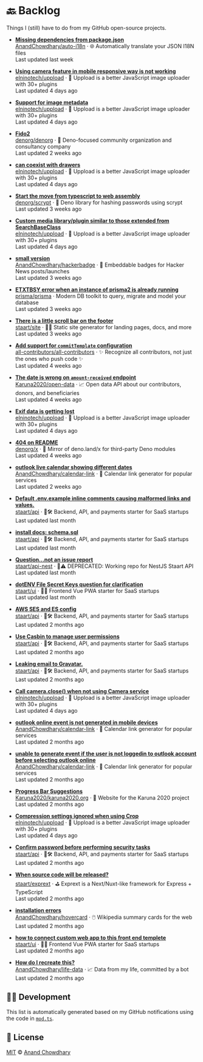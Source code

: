 # 🔙 Backlog

Things I (still) have to do from my GitHub open-source projects.

- **[Missing dependencies from package.json](https://api.github.com/repos/AnandChowdhary/auto-i18n/issues/299)**  
[AnandChowdhary/auto-i18n](https://github.com/AnandChowdhary/auto-i18n) · 🌐 Automatically translate your JSON I18N files  
Last updated last week  

- **[Using camera feature in mobile  responsive way is not working](https://api.github.com/repos/elninotech/uppload/issues/232)**  
[elninotech/uppload](https://github.com/elninotech/uppload) · 📁 Uppload is a better JavaScript image uploader with 30+ plugins  
Last updated 4 days ago  

- **[Support for image metadata](https://api.github.com/repos/elninotech/uppload/issues/233)**  
[elninotech/uppload](https://github.com/elninotech/uppload) · 📁 Uppload is a better JavaScript image uploader with 30+ plugins  
Last updated 4 days ago  

- **[Fido2](https://api.github.com/repos/denorg/denorg/issues/5)**  
[denorg/denorg](https://github.com/denorg/denorg) · 🦕  Deno-focused community organization and consultancy company  
Last updated 2 weeks ago  

- **[can coexist with drawers](https://api.github.com/repos/elninotech/uppload/issues/219)**  
[elninotech/uppload](https://github.com/elninotech/uppload) · 📁 Uppload is a better JavaScript image uploader with 30+ plugins  
Last updated 4 days ago  

- **[Start the move from typescript to web assembly](https://api.github.com/repos/denorg/scrypt/issues/2)**  
[denorg/scrypt](https://github.com/denorg/scrypt) · 🔑 Deno library for hashing passwords using scrypt  
Last updated 3 weeks ago  

- **[Custom media library/plugin similar to those extended from SearchBaseClass](https://api.github.com/repos/elninotech/uppload/issues/91)**  
[elninotech/uppload](https://github.com/elninotech/uppload) · 📁 Uppload is a better JavaScript image uploader with 30+ plugins  
Last updated 4 days ago  

- **[small version](https://api.github.com/repos/AnandChowdhary/hackerbadge/issues/2)**  
[AnandChowdhary/hackerbadge](https://github.com/AnandChowdhary/hackerbadge) · 📛 Embeddable badges for Hacker News posts/launches  
Last updated 3 weeks ago  

- **[ETXTBSY error when an instance of prisma2 is already running ](https://api.github.com/repos/prisma/prisma/issues/1209)**  
[prisma/prisma](https://github.com/prisma/prisma) · Modern DB toolkit to query, migrate and model your database  
Last updated 3 weeks ago  

- **[There is a little scroll bar on the footer](https://api.github.com/repos/staart/site/issues/177)**  
[staart/site](https://github.com/staart/site) · 🏁📑 Static site generator for landing pages, docs, and more  
Last updated 3 weeks ago  

- **[Add support for `commitTemplate` configuration](https://api.github.com/repos/all-contributors/all-contributors/issues/374)**  
[all-contributors/all-contributors](https://github.com/all-contributors/all-contributors) · ✨ Recognize all contributors, not just the ones who push code ✨  
Last updated 4 weeks ago  

- **[The date is wrong on `amount-received` endpoint](https://api.github.com/repos/Karuna2020/open-data/issues/11)**  
[Karuna2020/open-data](https://github.com/Karuna2020/open-data) · 📈 Open data API about our contributors, donors, and beneficiaries  
Last updated 4 weeks ago  

- **[Exif data is getting lost](https://api.github.com/repos/elninotech/uppload/issues/210)**  
[elninotech/uppload](https://github.com/elninotech/uppload) · 📁 Uppload is a better JavaScript image uploader with 30+ plugins  
Last updated 4 days ago  

- **[404 on README](https://api.github.com/repos/denorg/x/issues/1)**  
[denorg/x](https://github.com/denorg/x) · 🧺 Mirror of deno.land/x for third-party Deno modules  
Last updated 4 weeks ago  

- **[outlook live calendar showing different dates](https://api.github.com/repos/AnandChowdhary/calendar-link/issues/154)**  
[AnandChowdhary/calendar-link](https://github.com/AnandChowdhary/calendar-link) · 📅 Calendar link generator for popular services  
Last updated 2 weeks ago  

- **[Default .env.example inline comments causing malformed links and values.](https://api.github.com/repos/staart/api/issues/1126)**  
[staart/api](https://github.com/staart/api) · 🏁🛠️ Backend, API, and payments starter for SaaS startups  
Last updated last month  

- **[install docs: schema.sql](https://api.github.com/repos/staart/api/issues/1143)**  
[staart/api](https://github.com/staart/api) · 🏁🛠️ Backend, API, and payments starter for SaaS startups  
Last updated last month  

- **[Question...not an issue report](https://api.github.com/repos/staart/api-nest/issues/2)**  
[staart/api-nest](https://github.com/staart/api-nest) · 🏁⚠️ DEPRECATED: Working repo for NestJS Staart API  
Last updated last month  

- **[dotENV File Secret Keys question for clarification](https://api.github.com/repos/staart/ui/issues/874)**  
[staart/ui](https://github.com/staart/ui) · 🏁🌐 Frontend Vue PWA starter for SaaS startups  
Last updated last month  

- **[AWS SES and ES config](https://api.github.com/repos/staart/api/issues/1121)**  
[staart/api](https://github.com/staart/api) · 🏁🛠️ Backend, API, and payments starter for SaaS startups  
Last updated 2 months ago  

- **[Use Casbin to manage user permissions ](https://api.github.com/repos/staart/api/issues/337)**  
[staart/api](https://github.com/staart/api) · 🏁🛠️ Backend, API, and payments starter for SaaS startups  
Last updated 2 months ago  

- **[Leaking email to Gravatar. ](https://api.github.com/repos/staart/api/issues/1114)**  
[staart/api](https://github.com/staart/api) · 🏁🛠️ Backend, API, and payments starter for SaaS startups  
Last updated 2 months ago  

- **[Call camera.close() when not using Camera service](https://api.github.com/repos/elninotech/uppload/issues/165)**  
[elninotech/uppload](https://github.com/elninotech/uppload) · 📁 Uppload is a better JavaScript image uploader with 30+ plugins  
Last updated 4 days ago  

- **[outlook online event is not generated in mobile devices](https://api.github.com/repos/AnandChowdhary/calendar-link/issues/162)**  
[AnandChowdhary/calendar-link](https://github.com/AnandChowdhary/calendar-link) · 📅 Calendar link generator for popular services  
Last updated 2 months ago  

- **[unable to generate event if the user is not loggedin to outlook account  before selecting outlook online](https://api.github.com/repos/AnandChowdhary/calendar-link/issues/161)**  
[AnandChowdhary/calendar-link](https://github.com/AnandChowdhary/calendar-link) · 📅 Calendar link generator for popular services  
Last updated 2 months ago  

- **[Progress Bar Suggestions](https://api.github.com/repos/Karuna2020/karuna2020.org/issues/8)**  
[Karuna2020/karuna2020.org](https://github.com/Karuna2020/karuna2020.org) · 🙌 Website for the Karuna 2020 project  
Last updated 2 months ago  

- **[Compression settings ignored when using Crop](https://api.github.com/repos/elninotech/uppload/issues/113)**  
[elninotech/uppload](https://github.com/elninotech/uppload) · 📁 Uppload is a better JavaScript image uploader with 30+ plugins  
Last updated 4 days ago  

- **[Confirm password before performing security tasks](https://api.github.com/repos/staart/api/issues/1023)**  
[staart/api](https://github.com/staart/api) · 🏁🛠️ Backend, API, and payments starter for SaaS startups  
Last updated 2 months ago  

- **[When source code will be released?](https://api.github.com/repos/staart/exprext/issues/1)**  
[staart/exprext](https://github.com/staart/exprext) · ⛳ Exprext is a Next/Nuxt-like framework for Express + TypeScript  
Last updated 2 months ago  

- **[installation errors](https://api.github.com/repos/AnandChowdhary/hovercard/issues/467)**  
[AnandChowdhary/hovercard](https://github.com/AnandChowdhary/hovercard) · 🖱️ Wikipedia summary cards for the web  
Last updated 2 months ago  

- **[how to connect custom web app to this front end templete ](https://api.github.com/repos/staart/ui/issues/803)**  
[staart/ui](https://github.com/staart/ui) · 🏁🌐 Frontend Vue PWA starter for SaaS startups  
Last updated 2 months ago  

- **[How do I recreate this?](https://api.github.com/repos/AnandChowdhary/life-data/issues/9)**  
[AnandChowdhary/life-data](https://github.com/AnandChowdhary/life-data) · 📈 Data from my life, committed by a bot  
Last updated 2 months ago  


## 👩‍💻 Development

This list is automatically generated based on my GitHub notifications using the code in [`mod.ts`](./mod.ts).

## 📄 License

[MIT](./LICENSE) © [Anand Chowdhary](https://anandchowdhary.com)
